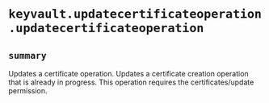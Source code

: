 # `keyvault.updatecertificateoperation.updatecertificateoperation`

## `summary`
Updates a certificate operation. Updates a certificate creation operation that is already in progress. This operation requires the certificates/update permission.


